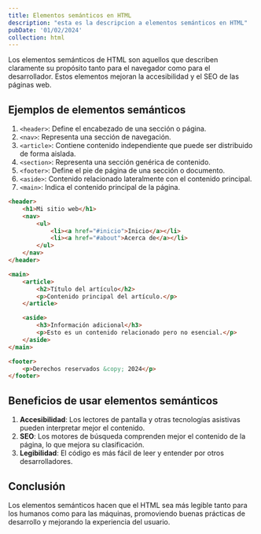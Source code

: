 ```yaml
---
title: Elementos semánticos en HTML
description: "esta es la descripcion a elementos semánticos en HTML"
pubDate: '01/02/2024'
collection: html
---
```


Los elementos semánticos de HTML son aquellos que describen claramente su propósito tanto para el navegador como para el desarrollador. Estos elementos mejoran la accesibilidad y el SEO de las páginas web.

## Ejemplos de elementos semánticos

1. `<header>`: Define el encabezado de una sección o página.
2. `<nav>`: Representa una sección de navegación.
3. `<article>`: Contiene contenido independiente que puede ser distribuido de forma aislada.
4. `<section>`: Representa una sección genérica de contenido.
5. `<footer>`: Define el pie de página de una sección o documento.
6. `<aside>`: Contenido relacionado lateralmente con el contenido principal.
7. `<main>`: Indica el contenido principal de la página.

```html
<header>
    <h1>Mi sitio web</h1>
    <nav>
        <ul>
            <li><a href="#inicio">Inicio</a></li>
            <li><a href="#about">Acerca de</a></li>
        </ul>
    </nav>
</header>

<main>
    <article>
        <h2>Título del artículo</h2>
        <p>Contenido principal del artículo.</p>
    </article>

    <aside>
        <h3>Información adicional</h3>
        <p>Esto es un contenido relacionado pero no esencial.</p>
    </aside>
</main>

<footer>
    <p>Derechos reservados &copy; 2024</p>
</footer>
```

## Beneficios de usar elementos semánticos

1. **Accesibilidad**: Los lectores de pantalla y otras tecnologías asistivas pueden interpretar mejor el contenido.
2. **SEO**: Los motores de búsqueda comprenden mejor el contenido de la página, lo que mejora su clasificación.
3. **Legibilidad**: El código es más fácil de leer y entender por otros desarrolladores.

## Conclusión

Los elementos semánticos hacen que el HTML sea más legible tanto para los humanos como para las máquinas, promoviendo buenas prácticas de desarrollo y mejorando la experiencia del usuario.

